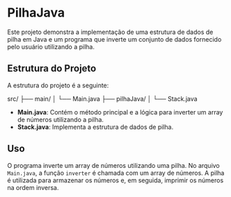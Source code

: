 # PilhaJava

Este projeto demonstra a implementação de uma estrutura de dados de pilha em Java e um programa que inverte um conjunto de dados fornecido pelo usuário utilizando a pilha.

## Estrutura do Projeto

A estrutura do projeto é a seguinte:

src/
├── main/
│ └── Main.java
├── pilhaJava/
│ └── Stack.java

- **Main.java**: Contém o método principal e a lógica para inverter um array de números utilizando a pilha.
- **Stack.java**: Implementa a estrutura de dados de pilha.

## Uso

O programa inverte um array de números utilizando uma pilha. No arquivo `Main.java`, a função `inverter` é chamada com um array de números. A pilha é utilizada para armazenar os números e, em seguida, imprimir os números na ordem inversa.
